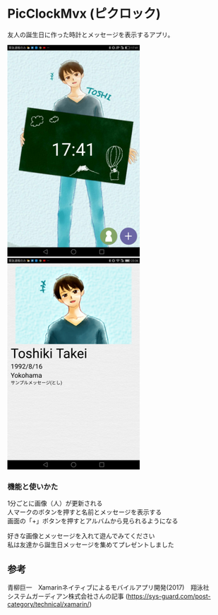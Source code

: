 # PicClockMvx (ピクロック)
友人の誕生日に作った時計とメッセージを表示するアプリ。

<img src="https://github.com/t104/PicClockMvx/blob/master/doc/Screenshot_2018-08-25-17-41-08.png" width="300px"><img src="https://github.com/t104/PicClockMvx/blob/master/doc/Screenshot_2018-08-26-23-36-14.png" width="300px">

### 機能と使いかた
1分ごとに画像（人）が更新される  
人マークのボタンを押すと名前とメッセージを表示する  
画面の「+」ボタンを押すとアルバムから見られるようになる

好きな画像とメッセージを入れて遊んでみてください  
私は友達から誕生日メッセージを集めてプレゼントしました

## 参考
青柳巨一　Xamarinネイティブによるモバイルアプリ開発(2017)　翔泳社  
システムガーディアン株式会社さんの記事
(https://sys-guard.com/post-category/technical/xamarin/)
